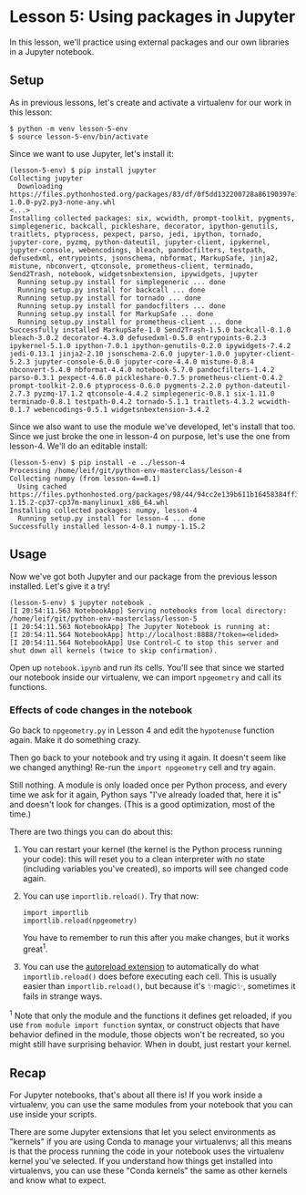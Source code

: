 # Lesson 5: Using packages in Jupyter

In this lesson, we'll practice using external packages and our own
libraries in a Jupyter notebook.

## Setup

As in previous lessons, let's create and activate a virtualenv for our
work in this lesson:

    $ python -m venv lesson-5-env
    $ source lesson-5-env/bin/activate
    
Since we want to use Jupyter, let's install it:

    (lesson-5-env) $ pip install jupyter
    Collecting jupyter
      Downloading https://files.pythonhosted.org/packages/83/df/0f5dd132200728a86190397e1ea87cd76244e42d39ec5e88efd25b2abd7e/jupyter-1.0.0-py2.py3-none-any.whl
    <...>
    Installing collected packages: six, wcwidth, prompt-toolkit, pygments, simplegeneric, backcall, pickleshare, decorator, ipython-genutils, traitlets, ptyprocess, pexpect, parso, jedi, ipython, tornado, jupyter-core, pyzmq, python-dateutil, jupyter-client, ipykernel, jupyter-console, webencodings, bleach, pandocfilters, testpath, defusedxml, entrypoints, jsonschema, nbformat, MarkupSafe, jinja2, mistune, nbconvert, qtconsole, prometheus-client, terminado, Send2Trash, notebook, widgetsnbextension, ipywidgets, jupyter
      Running setup.py install for simplegeneric ... done
      Running setup.py install for backcall ... done
      Running setup.py install for tornado ... done
      Running setup.py install for pandocfilters ... done
      Running setup.py install for MarkupSafe ... done
      Running setup.py install for prometheus-client ... done
    Successfully installed MarkupSafe-1.0 Send2Trash-1.5.0 backcall-0.1.0 bleach-3.0.2 decorator-4.3.0 defusedxml-0.5.0 entrypoints-0.2.3 ipykernel-5.1.0 ipython-7.0.1 ipython-genutils-0.2.0 ipywidgets-7.4.2 jedi-0.13.1 jinja2-2.10 jsonschema-2.6.0 jupyter-1.0.0 jupyter-client-5.2.3 jupyter-console-6.0.0 jupyter-core-4.4.0 mistune-0.8.4 nbconvert-5.4.0 nbformat-4.4.0 notebook-5.7.0 pandocfilters-1.4.2 parso-0.3.1 pexpect-4.6.0 pickleshare-0.7.5 prometheus-client-0.4.2 prompt-toolkit-2.0.6 ptyprocess-0.6.0 pygments-2.2.0 python-dateutil-2.7.3 pyzmq-17.1.2 qtconsole-4.4.2 simplegeneric-0.8.1 six-1.11.0 terminado-0.8.1 testpath-0.4.2 tornado-5.1.1 traitlets-4.3.2 wcwidth-0.1.7 webencodings-0.5.1 widgetsnbextension-3.4.2
    
Since we also want to use the module we've developed, let's install
that too. Since we just broke the one in lesson-4 on purpose, let's
use the one from lesson-4. We'll do an editable install:

    (lesson-5-env) $ pip install -e ../lesson-4
    Processing /home/leif/git/python-env-masterclass/lesson-4
    Collecting numpy (from lesson-4==0.1)
      Using cached https://files.pythonhosted.org/packages/98/44/94cc2e139b611b16458384ff3b9c87f217144b5915b0a9798c07a7295437/numpy-1.15.2-cp37-cp37m-manylinux1_x86_64.whl
    Installing collected packages: numpy, lesson-4
      Running setup.py install for lesson-4 ... done
    Successfully installed lesson-4-0.1 numpy-1.15.2

## Usage

Now we've got both Jupyter and our package from the previous lesson
installed. Let's give it a try!

    (lesson-5-env) $ jupyter notebook .
    [I 20:54:11.563 NotebookApp] Serving notebooks from local directory: /home/leif/git/python-env-masterclass/lesson-5
    [I 20:54:11.563 NotebookApp] The Jupyter Notebook is running at:
    [I 20:54:11.564 NotebookApp] http://localhost:8888/?token=<elided>
    [I 20:54:11.564 NotebookApp] Use Control-C to stop this server and shut down all kernels (twice to skip confirmation).

Open up `notebook.ipynb` and run its cells. You'll see that since we
started our notebook inside our virtualenv, we can import `npgeometry`
and call its functions.

### Effects of code changes in the notebook

Go back to `npgeometry.py` in Lesson 4 and edit the `hypotenuse`
function again. Make it do something crazy.

Then go back to your notebook and try using it again. It doesn't seem
like we changed anything! Re-run the `import npgeometry` cell and try
again.

Still nothing. A module is only loaded once per Python process, and
every time we ask for it again, Python says "I've already loaded that,
here it is" and doesn't look for changes. (This is a good
optimization, most of the time.)

There are two things you can do about this:

1. You can restart your kernel (the kernel is the Python process
   running your code): this will reset you to a clean interpreter with
   *no* state (including variables you've created), so imports will
   see changed code again.
2. You can use `importlib.reload()`. Try that now:

       import importlib
       importlib.reload(npgeometry)
       
   You have to remember to run this after you make changes, but it
   works great<sup>1</sup>.
3. You can use the [autoreload
   extension](https://ipython.org/ipython-doc/3/config/extensions/autoreload.html)
   to automatically do what `importlib.reload()` does before executing
   each cell. This is usually easier than `importlib.reload()`, but
   because it's ✨magic✨, sometimes it fails in strange ways.
   
<sup>1</sup> Note that only the module and the functions it defines
get reloaded, if you use `from module import function` syntax, or
construct objects that have behavior defined in the module, those
objects won't be recreated, so you might still have surprising
behavior. When in doubt, just restart your kernel.

## Recap

For Jupyter notebooks, that's about all there is! If you work inside a
virtualenv, you can use the same modules from your notebook that you
can use inside your scripts.

There are some Jupyter extensions that let you select environments as
"kernels" if you are using Conda to manage your virtualenvs; all this
means is that the process running the code in your notebook uses the
virtualenv kernel you've selected. If you understand how things get
installed into virtualenvs, you can use these "Conda kernels" the same
as other kernels and know what to expect.
